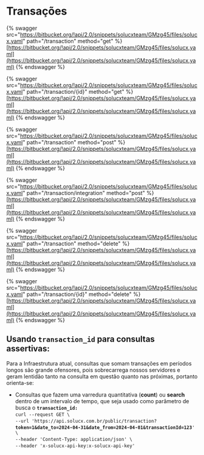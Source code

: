 # Transações



{% swagger src="https://bitbucket.org/!api/2.0/snippets/solucxteam/GMzg45/files/solucx.yaml" path="/transaction" method="get" %}
[https://bitbucket.org/!api/2.0/snippets/solucxteam/GMzg45/files/solucx.yaml](https://bitbucket.org/!api/2.0/snippets/solucxteam/GMzg45/files/solucx.yaml)
{% endswagger %}

{% swagger src="https://bitbucket.org/!api/2.0/snippets/solucxteam/GMzg45/files/solucx.yaml" path="/transaction/{id}" method="get" %}
[https://bitbucket.org/!api/2.0/snippets/solucxteam/GMzg45/files/solucx.yaml](https://bitbucket.org/!api/2.0/snippets/solucxteam/GMzg45/files/solucx.yaml)
{% endswagger %}

{% swagger src="https://bitbucket.org/!api/2.0/snippets/solucxteam/GMzg45/files/solucx.yaml" path="/transaction" method="post" %}
[https://bitbucket.org/!api/2.0/snippets/solucxteam/GMzg45/files/solucx.yaml](https://bitbucket.org/!api/2.0/snippets/solucxteam/GMzg45/files/solucx.yaml)
{% endswagger %}

{% swagger src="https://bitbucket.org/!api/2.0/snippets/solucxteam/GMzg45/files/solucx.yaml" path="/transaction/integration" method="post" %}
[https://bitbucket.org/!api/2.0/snippets/solucxteam/GMzg45/files/solucx.yaml](https://bitbucket.org/!api/2.0/snippets/solucxteam/GMzg45/files/solucx.yaml)
{% endswagger %}

{% swagger src="https://bitbucket.org/!api/2.0/snippets/solucxteam/GMzg45/files/solucx.yaml" path="/transaction" method="delete" %}
[https://bitbucket.org/!api/2.0/snippets/solucxteam/GMzg45/files/solucx.yaml](https://bitbucket.org/!api/2.0/snippets/solucxteam/GMzg45/files/solucx.yaml)
{% endswagger %}

{% swagger src="https://bitbucket.org/!api/2.0/snippets/solucxteam/GMzg45/files/solucx.yaml" path="/transaction/{id}" method="delete" %}
[https://bitbucket.org/!api/2.0/snippets/solucxteam/GMzg45/files/solucx.yaml](https://bitbucket.org/!api/2.0/snippets/solucxteam/GMzg45/files/solucx.yaml)
{% endswagger %}

## Usando `transaction_id` para consultas assertivas:

Para a Infraestrutura atual, consultas que somam transações em períodos longos são grande ofensores, pois sobrecarrega nossos servidores e geram lentidão tanto na consulta em questão quanto nas próximas,  portanto orienta-se:

* Consultas que fazem uma varredura quantitativa (**count**) ou **search** dentro de um intervalo de tempo, que seja usado como parâmetro de busca  o **`transaction_id:`**\
  `curl --request GET \`\
  &#x20; `--url 'https://api.solucx.com.br/public/transaction?`**`token=1&date_to=2024-04-31&date_from=2024-04-01&transactionId=123`**`' \`\
  &#x20; `--header 'Content-Type: application/json' \`\
  &#x20; `--header 'x-solucx-api-key:x-solucx-api-key'`
